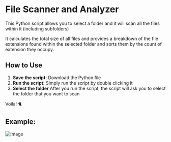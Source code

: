 # File Scanner and Analyzer

This Python script allows you to select a folder and it will scan all the files within it (including subfolders)

It calculates the total size of all files and provides a breakdown of the file extensions found within the selected folder and sorts them by the count of extension they occupy.


## How to Use

1.  **Save the script:** Download the Python file
2.  **Run the script:** Simply run the script by double clicking it
3.  **Select the folder** After you run the script, the script will ask you to select the folder that you want to scan

Voila! 🐈


## Example: 

![image](https://github.com/user-attachments/assets/34463806-2ffa-4d09-a88a-2c72bb1bb84c)
